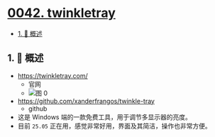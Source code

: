 # [0042. twinkletray](https://github.com/tnotesjs/TNotes.notes/tree/main/notes/0042.%20twinkletray)

<!-- region:toc -->

- [1. 📝 概述](#1--概述)

<!-- endregion:toc -->

## 1. 📝 概述

- https://twinkletray.com/
  - 官网
  - ![图 0](https://cdn.jsdelivr.net/gh/tnotesjs/imgs@main/2025-05-06-19-50-48.png)
- https://github.com/xanderfrangos/twinkle-tray
  - github
- 这是 Windows 端的一款免费工具，用于调节多显示器的亮度。
- 目前 `25.05` 正在用，感觉非常好用，界面及其简洁，操作也非常方便。
